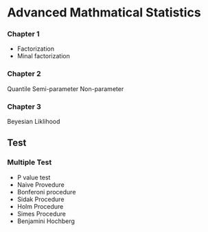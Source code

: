 # Advanced Mathmatical Statistics

### Chapter 1

- Factorization
- Minal factorization

### Chapter 2 

Quantile
Semi-parameter
Non-parameter


### Chapter 3

Beyesian
Liklihood


## Test

### Multiple Test

- P value test
- Naive Provedure
- Bonferoni procedure
- Sidak Procedure
- Holm Procedure
- Simes Procedure
- Benjamini Hochberg
